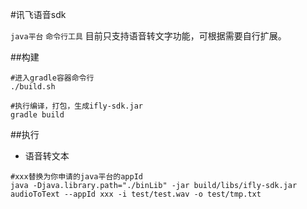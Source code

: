 #讯飞语音sdk

`java平台` `命令行工具` 目前只支持语音转文字功能，可根据需要自行扩展。

##构建

``` 
#进入gradle容器命令行
./build.sh

#执行编译，打包，生成ifly-sdk.jar
gradle build
```

##执行

* 语音转文本
```
#xxx替换为你申请的java平台的appId
java -Djava.library.path="./binLib" -jar build/libs/ifly-sdk.jar audioToText --appId xxx -i test/test.wav -o test/tmp.txt
```
